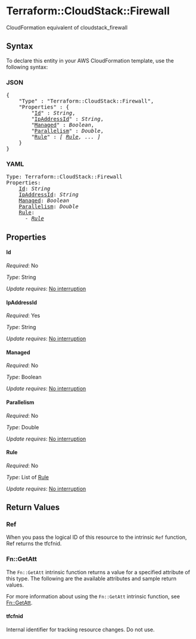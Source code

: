 # Terraform::CloudStack::Firewall

CloudFormation equivalent of cloudstack_firewall

## Syntax

To declare this entity in your AWS CloudFormation template, use the following syntax:

### JSON

<pre>
{
    "Type" : "Terraform::CloudStack::Firewall",
    "Properties" : {
        "<a href="#id" title="Id">Id</a>" : <i>String</i>,
        "<a href="#ipaddressid" title="IpAddressId">IpAddressId</a>" : <i>String</i>,
        "<a href="#managed" title="Managed">Managed</a>" : <i>Boolean</i>,
        "<a href="#parallelism" title="Parallelism">Parallelism</a>" : <i>Double</i>,
        "<a href="#rule" title="Rule">Rule</a>" : <i>[ <a href="rule.md">Rule</a>, ... ]</i>
    }
}
</pre>

### YAML

<pre>
Type: Terraform::CloudStack::Firewall
Properties:
    <a href="#id" title="Id">Id</a>: <i>String</i>
    <a href="#ipaddressid" title="IpAddressId">IpAddressId</a>: <i>String</i>
    <a href="#managed" title="Managed">Managed</a>: <i>Boolean</i>
    <a href="#parallelism" title="Parallelism">Parallelism</a>: <i>Double</i>
    <a href="#rule" title="Rule">Rule</a>: <i>
      - <a href="rule.md">Rule</a></i>
</pre>

## Properties

#### Id

_Required_: No

_Type_: String

_Update requires_: [No interruption](https://docs.aws.amazon.com/AWSCloudFormation/latest/UserGuide/using-cfn-updating-stacks-update-behaviors.html#update-no-interrupt)

#### IpAddressId

_Required_: Yes

_Type_: String

_Update requires_: [No interruption](https://docs.aws.amazon.com/AWSCloudFormation/latest/UserGuide/using-cfn-updating-stacks-update-behaviors.html#update-no-interrupt)

#### Managed

_Required_: No

_Type_: Boolean

_Update requires_: [No interruption](https://docs.aws.amazon.com/AWSCloudFormation/latest/UserGuide/using-cfn-updating-stacks-update-behaviors.html#update-no-interrupt)

#### Parallelism

_Required_: No

_Type_: Double

_Update requires_: [No interruption](https://docs.aws.amazon.com/AWSCloudFormation/latest/UserGuide/using-cfn-updating-stacks-update-behaviors.html#update-no-interrupt)

#### Rule

_Required_: No

_Type_: List of <a href="rule.md">Rule</a>

_Update requires_: [No interruption](https://docs.aws.amazon.com/AWSCloudFormation/latest/UserGuide/using-cfn-updating-stacks-update-behaviors.html#update-no-interrupt)

## Return Values

### Ref

When you pass the logical ID of this resource to the intrinsic `Ref` function, Ref returns the tfcfnid.

### Fn::GetAtt

The `Fn::GetAtt` intrinsic function returns a value for a specified attribute of this type. The following are the available attributes and sample return values.

For more information about using the `Fn::GetAtt` intrinsic function, see [Fn::GetAtt](https://docs.aws.amazon.com/AWSCloudFormation/latest/UserGuide/intrinsic-function-reference-getatt.html).

#### tfcfnid

Internal identifier for tracking resource changes. Do not use.

